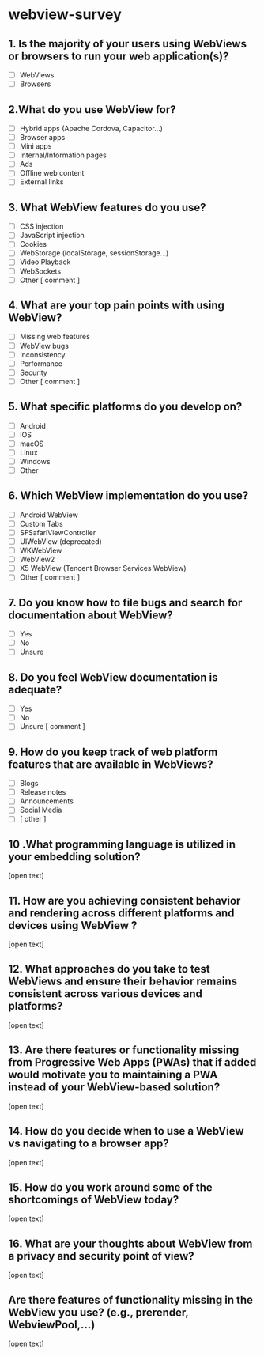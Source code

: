 # webview-survey

## 1. Is the majority of your users using WebViews or browsers to run your web application(s)?

- [ ] WebViews
- [ ] Browsers

## 2.What do you use WebView for?

- [ ] Hybrid apps (Apache Cordova, Capacitor…)
- [ ] Browser apps
- [ ] Mini apps
- [ ] Internal/Information pages
- [ ] Ads
- [ ] Offline web content
- [ ] External links

## 3. What WebView features do you use?

- [ ] CSS injection
- [ ] JavaScript injection
- [ ] Cookies
- [ ] WebStorage (localStorage, sessionStorage…)
- [ ] Video Playback
- [ ] WebSockets
- [ ] Other [ comment ]

## 4. What are your top pain points with using WebView?

- [ ] Missing web features
- [ ] WebView bugs
- [ ] Inconsistency
- [ ] Performance
- [ ] Security
- [ ] Other [ comment ]

## 5. What specific platforms do you develop on?

- [ ] Android
- [ ] iOS
- [ ] macOS
- [ ] Linux
- [ ] Windows
- [ ] Other

## 6. Which WebView implementation do you use?

- [ ] Android WebView
- [ ] Custom Tabs
- [ ] SFSafariViewController
- [ ] UIWebView (deprecated)
- [ ] WKWebView
- [ ] WebView2
- [ ] X5 WebView (Tencent Browser Services WebView)
- [ ] Other [ comment ]

## 7. Do you know how to file bugs and search for documentation about WebView?

- [ ] Yes
- [ ] No
- [ ] Unsure

## 8. Do you feel WebView documentation is adequate?

- [ ] Yes
- [ ] No
- [ ] Unsure [ comment ]

## 9. How do you keep track of web platform features that are available in WebViews?

- [ ] Blogs
- [ ] Release notes
- [ ] Announcements
- [ ] Social Media
- [ ] [ other ]

## 10 .What programming language is utilized in your embedding solution?

[open text]

## 11. How are you achieving consistent behavior and rendering across different platforms and devices using WebView ?

[open text]

## 12. What approaches do you take to test WebViews and ensure their behavior remains consistent across various devices and platforms?

[open text]

## 13. Are there features or functionality missing from Progressive Web Apps (PWAs) that if added would motivate you to maintaining a PWA instead of your WebView-based solution?

[open text]

## 14. How do you decide when to use a WebView vs navigating to a browser app?

[open text]

## 15. How do you work around some of the shortcomings of WebView today?

[open text]

## 16. What are your thoughts about WebView from a privacy and security point of view?

[open text]

## Are there features of functionality missing in the WebView you use? (e.g., prerender, WebviewPool,...)

[open text]


